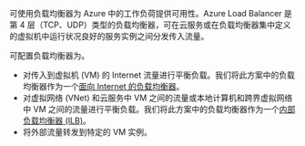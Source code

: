 可使用负载均衡器为 Azure 中的工作负荷提供可用性。Azure Load Balancer 是第 4 层（TCP、UDP）类型的负载均衡器，可在云服务或在负载均衡器集中定义的虚拟机中运行状况良好的服务实例之间分发传入流量。
 
可配置负载均衡器为。

- 对传入到虚拟机 (VM) 的 Internet 流量进行平衡负载。我们将此方案中的负载均衡器作为一个[面向 Internet 的负载均衡器](/documentation/articles/load-balancer-internet-overview/)。
- 对虚拟网络 (VNet) 和云服务中 VM 之间的流量或本地计算机和跨界虚拟网络中 VM 之间的流量进行平衡负载。我们将此方案中的负载均衡器作为一个[内部负载均衡器 (ILB)](/documentation/articles/load-balancer-internal-overview/)。
- 	将外部流量转发到特定的 VM 实例。

<!---HONumber=Mooncake_0822_2016-->